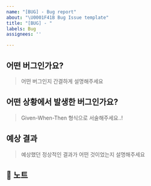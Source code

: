 ```yaml
---
name: "[BUG] - Bug report"
about: "\U0001F41B Bug Issue template"
title: "[BUG] - "
labels: Bug
assignees: ''

---
```


## 어떤 버그인가요?
> 어떤 버그인지 간결하게 설명해주세요

## 어떤 상황에서 발생한 버그인가요?
> Given-When-Then 형식으로 서술해주세요..!

## 예상 결과
> 예상했던 정상적인 결과가 어떤 것이었는지 설명해주세요

## 📢 노트
